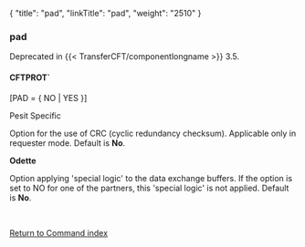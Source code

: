 {
    "title": "pad",
    "linkTitle": "pad",
    "weight": "2510"
}<span id="pad"></span>

### pad

Deprecated in {{< TransferCFT/componentlongname  >}} 3.5.

#### CFTPROT\`

\[PAD = { NO | YES }\]

Pesit Specific

Option for the use of CRC (cyclic redundancy checksum). Applicable only
in requester mode. Default is **No**.

<span style="font-weight: bold;">Odette</span>

Option applying 'special logic' to the data exchange buffers. If the
option is set to NO for one of the partners, this 'special logic' is not
applied. Default is <span style="font-weight: bold;">No</span>.

 

[Return to Command index](../../)
